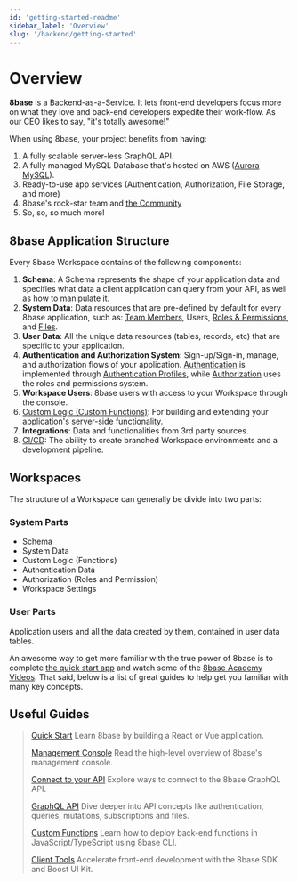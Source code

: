 ```yaml
---
id: 'getting-started-readme'
sidebar_label: 'Overview'
slug: '/backend/getting-started'
---
```


# Overview

**8base** is a Backend-as-a-Service. It lets front-end developers focus more on what they love and back-end developers expedite their work-flow. As our CEO likes to say, "it's totally awesome!"

When using 8base, your project benefits from having:

1. A fully scalable server-less GraphQL API.
2. A fully managed MySQL Database that's hosted on AWS ([Aurora MySQL](https://aws.amazon.com/rds/aurora/)).
3. Ready-to-use app services (Authentication, Authorization, File Storage, and more)
4. 8base's rock-star team and [the Community](https://community.8base.com)
5. So, so, so much more!

## 8base Application Structure

Every 8base Workspace contains of the following components:

1. **Schema**: A Schema represents the shape of your application data and specifies what data a client application can query from your API, as well as how to manipulate it.
2. **System Data**: Data resources that are pre-defined by default for every 8base application, such as: [Team Members](/docs/8base-console/teams), Users, [Roles & Permissions](/docs/8base-console/roles-and-permissions), and [Files](/docs/8base-console/handling-files).
3. **User Data**: All the unique data resources (tables, records, etc) that are specific to your application.
4. **Authentication and Authorization System**: Sign-up/Sign-in, manage, and authorization flows of your application. [Authentication](/docs/8base-console/authentication) is implemented through [Authentication Profiles](/docs/8base-console/authentication#authentication-types), while [Authorization](/docs/8base-console/roles-and-permissions) uses the roles and permissions system.
5. **Workspace Users**: 8base users with access to your Workspace through the console.
6. [Custom Logic (Custom Functions)](/docs/8base-console/custom-functions): For building and extending your application's server-side functionality.
7. **Integrations**: Data and functionalities from 3rd party sources.
8. [CI/CD](/docs/development-tools/cli/ci-cd): The ability to create branched Workspace environments and a development pipeline.

## Workspaces

The structure of a Workspace can generally be divide into two parts:

### System Parts

- Schema
- System Data
- Custom Logic (Functions)
- Authentication Data
- Authorization (Roles and Permission)
- Workspace Settings

### User Parts

Application users and all the data created by them, contained in user data tables.

An awesome way to get more familiar with the true power of 8base is to complete [the quick start app](/docs/getting-started/quick-start) and watch some of the [8base Academy Videos](https://www.youtube.com/channel/UCQgTczr5z_O4SJ-3nkANOaw). That said, below is a list of great guides to help get you familiar with many key concepts.

## Useful Guides

> [Quick Start](/docs/backend/getting-started-quick-start.md)
> Learn 8base by building a React or Vue application.
>
> [Management Console](/docs/backend/8base-console-readme.md)
> Read the high-level overview of 8base's management console.
>
> [Connect to your API](/docs/backend/getting-started-connecting-to-api.md)
> Explore ways to connect to the 8base GraphQL API.
>
> [GraphQL API](/docs/backend/8base-console-graphql-api-readme.md)
> Dive deeper into API concepts like authentication, queries, mutations, subscriptions and files.
>
> [Custom Functions](/docs/backend/8base-console-custom-functions-readme.md)
> Learn how to deploy back-end functions in JavaScript/TypeScript using 8base CLI.
>
> [Client Tools](/docs/backend/development-tools-sdk-api-readme.md)
> Accelerate front-end development with the 8base SDK and Boost UI Kit.
